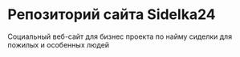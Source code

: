 # Репозиторий сайта Sidelka24
Социальный веб-сайт для бизнес проекта по найму сиделки для пожилых и особенных людей
